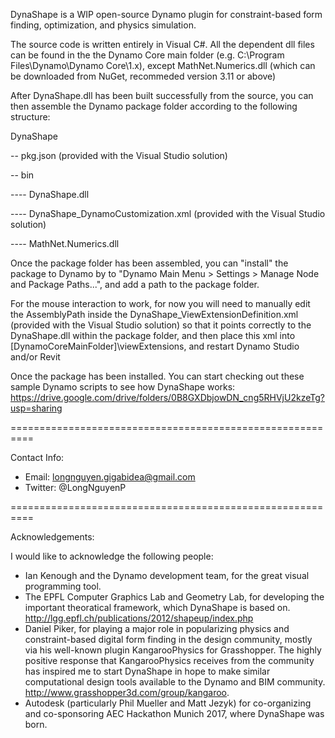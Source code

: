 DynaShape is a WIP open-source Dynamo plugin for constraint-based form finding, optimization, and physics simulation.

The source code is written entirely in Visual C#. All the dependent dll files can be found in the the Dynamo Core main folder (e.g. C:\Program Files\Dynamo\Dynamo Core\1.x), except MathNet.Numerics.dll (which can be downloaded from NuGet, recommeded version 3.11 or above)

After DynaShape.dll has been built successfully from the source, you can then assemble the Dynamo package folder according to the following structure:


DynaShape

-- pkg.json (provided with the Visual Studio solution)

-- bin

---- DynaShape.dll
 
---- DynaShape_DynamoCustomization.xml (provided with the Visual Studio  solution)
 
---- MathNet.Numerics.dll


Once the package folder has been assembled, you can "install" the package to Dynamo by to "Dynamo Main Menu > Settings > Manage Node and Package Paths...", and add a path to the package folder.

For the mouse interaction to work, for now you will need to manually edit the AssemblyPath inside the DynaShape_ViewExtensionDefinition.xml (provided with the Visual Studio  solution) so that it points correctly to the DynaShape.dll within the package folder, and then place this xml into [DynamoCoreMainFolder]\viewExtensions, and restart Dynamo Studio and/or Revit


Once the package has been installed. You can start checking out these sample Dynamo scripts to see how DynaShape works:
https://drive.google.com/drive/folders/0B8GXDbjowDN_cng5RHVjU2kzeTg?usp=sharing

==========================================================

Contact Info:
- Email: longnguyen.gigabidea@gmail.com
- Twitter: @LongNguyenP

==========================================================

Acknowledgements:

I would like to acknowledge the following people:
- Ian Kenough and the Dynamo development team, for the great visual programming tool.
- The EPFL Computer Graphics Lab and Geometry Lab, for developing the important theoratical framework, which DynaShape is based on. http://lgg.epfl.ch/publications/2012/shapeup/index.php
- Daniel Piker, for playing a major role in popularizing physics and constraint-based digital form finding in the design community, mostly via his well-known plugin KangarooPhysics for Grasshopper. The highly positive response that KangarooPhysics receives from the community has inspired me to start DynaShape in hope to make similar computational design tools available to the Dynamo and BIM community.
http://www.grasshopper3d.com/group/kangaroo.
- Autodesk (particularly Phil Mueller and Matt Jezyk) for co-organizing and co-sponsoring AEC Hackathon Munich 2017, where DynaShape was born.
